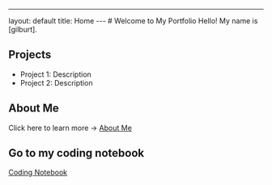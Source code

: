 ---
layout: default
title: Home
--- # Welcome to My Portfolio Hello! My name is [gilburt].
## Projects
- Project 1: Description
- Project 2: Description
## About Me
Click here to learn more → [About Me](about.md)

## Go to my coding notebook
[Coding Notebook](notebook.md)

